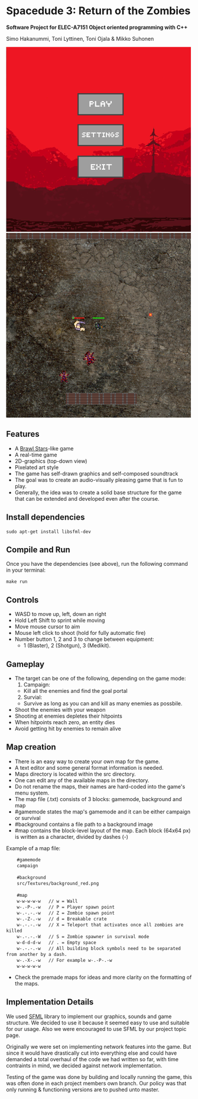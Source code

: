 # Spacedude 3: Return of the Zombies

**Software Project for ELEC-A7151 Object oriented programming with C++**

Simo Hakanummi, Toni Lyttinen, Toni Ojala & Mikko Suhonen


![Image](./menu_500px.png) ![Image](./gameplay_500px.png)


## Features

* A [Brawl Stars](https://supercell.com/en/games/brawlstars/)-like game
* A real-time game
* 2D-graphics (top-down view)
* Pixelated art style
* The game has self-drawn graphics and self-composed soundtrack
* The goal was to create an audio-visually pleasing game that is fun to play.
* Generally, the idea was to create a solid base structure for the game that can be extended and developed even after the course.

## Install dependencies

    sudo apt-get install libsfml-dev

## Compile and Run

Once you have the dependencies (see above), run the following command in your terminal:

    make run

## Controls

* WASD to move up, left, down an right
* Hold Left Shift to sprint while moving
* Move mouse cursor to aim
* Mouse left click to shoot (hold for fully automatic fire)
* Number button 1, 2 and 3 to change between equipment:
    * 1 (Blaster), 2 (Shotgun), 3 (Medikit).

## Gameplay

* The target can be one of the following, depending on the game mode:
    1. Campaign:
    * Kill all the enemies and find the goal portal
    2. Survial:
    * Survive as long as you can and kill as many enemies as possbile.
* Shoot the enemies with your weapon
* Shooting at enemies depletes their hitpoints
* When hitpoints reach zero, an entity dies
* Avoid getting hit by enemies to remain alive

## Map creation

* There is an easy way to create your own map for the game.
* A text editor and some general format information is needed.
* Maps directory is located within the src directory.
* One can edit any of the available maps in the directory.
* Do not rename the maps, their names are hard-coded into the game's menu system.
* The map file (.txt) consists of 3 blocks: gamemode, background and map
* #gamemode states the map's gamemode and it can be either campaign or survival
* #background contains a file path to a background image
* #map contains the block-level layout of the map.
Each block (64x64 px) is written as a character, divided by dashes (-)

Example of a map file:

<pre><code>    #gamemode
    campaign

    #background
    src/Textures/background_red.png

    #map
    w-w-w-w-w   // w = Wall
    w-.-P-.-w   // P = Player spawn point
    w-.-.-.-w   // Z = Zombie spawn point
    w-.-Z-.-w   // d = Breakable crate
    w-.-.-.-w   // X = Teleport that activates once all zombies are killed
    w-.-.-.-W   // S = Zombie spawner in survival mode
    w-d-d-d-w   // . = Empty space
    w-.-.-.-w   // All building block symbols need to be separated from another by a dash.
    w-.-X-.-w   // For example w-.-P-.-w
    w-w-w-w-w
</code></pre>

* Check the premade maps for ideas and more clarity on the formatting of the maps.

## Implementation Details

We used [SFML](https://www.sfml-dev.org/) library to implement
our graphics, sounds and game structure.
We decided to use it because it seemed easy to use and suitable for our usage.
Also we were encouraged to use SFML by our project topic page.

Originally we were set on implementing network features into the game.
But since it would have drastically cut into everything else and could have demanded a total overhaul of the code
we had written so far, with time contraints in mind, we decided against network implementation.

Testing of the game was done by building and locally running the game, this was often done in each project
members own branch. Our policy was that only running & functioning versions are to pushed unto master.